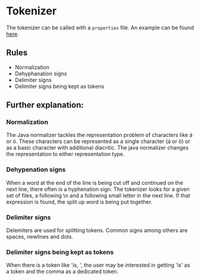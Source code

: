 # Tokenizer

The tokenizer can be called with a `properties` file. An example can be found [here](https://github.com/Transkribus/TranskribusTokenizer/blob/master/src/test/resources/tokenizer_config.properties).

## Rules
* Normalization
* Dehyphanation signs
* Delimiter signs
* Delimiter signs being kept as tokens

## Further explanation:
### Normalization
The Java normalizer tackles the representation problem of characters like á or ö. These characters can be represented as a single character (á or ö) or as a basic character with additional diacritic. The java normalizer changes the representation to either representation type.
### Dehypenation signs
When a word at the end of the line is being cut off and continued on the next line, there often is a hyphenation sign. The tokenizer looks for a given set of files, a following \n and a following small letter in the next line. If that expression is found, the split up word is being put together.
### Delimiter signs
Delemiters are used for splitting tokens. Common signs among others are spaces, newlines and dots.
### Delimiter signs being kept as tokens
When there is a token like 'is, ', the user may be interested in getting 'is' as a token and the comma as a dedicated token.

